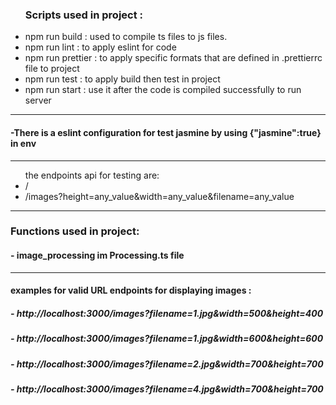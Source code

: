 <ul><h3>Scripts used in project :</h3>
<li>npm run build : used to compile ts files to js files.</li>
<li>npm run lint : to apply eslint for code</li>
<li>npm run prettier : to apply specific formats that are defined in .prettierrc file to project</li>
<li>npm run test : to apply build then test in project</li>
<li>npm run start : use it after the code is compiled successfully to run server </li>
</ul>
<hr/>
<h4>
-There is a eslint configuration for test jasmine by using {"jasmine":true} in env
</h4>
<hr/>
<ul> the endpoints api for testing are:
<li>/</li>
<li>/images?height=any_value&width=any_value&filename=any_value</li>
 </ul>
<hr/>
 <h3>Functions used in project:
 <h4>- image_processing im Processing.ts file</h4>
 </h3>
<hr/>
 <h4> examples for valid URL endpoints for displaying images :</h4>
 <h5>- http://localhost:3000/images?filename=1.jpg&width=500&height=400</h5>
 <h5> - http://localhost:3000/images?filename=1.jpg&width=600&height=600</h5>
 <h5>- http://localhost:3000/images?filename=2.jpg&width=700&height=700</h5>
 <h5>- http://localhost:3000/images?filename=4.jpg&width=700&height=700 </h5>

